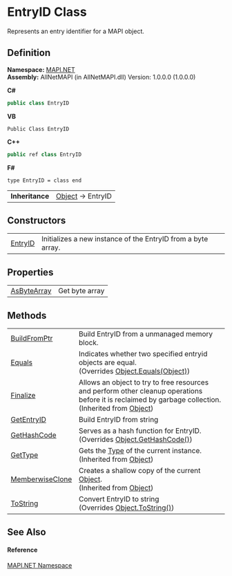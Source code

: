 # EntryID Class


Represents an entry identifier for a MAPI object.



## Definition
**Namespace:** <a href="5bef4637-66f8-16d4-e5f4-4d0da57a1538.md">MAPI.NET</a>  
**Assembly:** AllNetMAPI (in AllNetMAPI.dll) Version: 1.0.0.0 (1.0.0.0)

**C#**
``` C#
public class EntryID
```
**VB**
``` VB
Public Class EntryID
```
**C++**
``` C++
public ref class EntryID
```
**F#**
``` F#
type EntryID = class end
```

<table><tr><td><strong>Inheritance</strong></td><td><a href="https://learn.microsoft.com/dotnet/api/system.object" target="_blank" rel="noopener noreferrer">Object</a>  →  EntryID</td></tr>
</table>



## Constructors
<table>
<tr>
<td><a href="216ddd4b-11b2-2988-6f3b-bccab858e3d3.md">EntryID</a></td>
<td>Initializes a new instance of the EntryID from a byte array.</td></tr>
</table>

## Properties
<table>
<tr>
<td><a href="3651894e-716c-e57e-9f16-96b72ed62d32.md">AsByteArray</a></td>
<td>Get byte array</td></tr>
</table>

## Methods
<table>
<tr>
<td><a href="7cc04a03-c421-e1a5-6cb2-9f08f1331f49.md">BuildFromPtr</a></td>
<td>Build EntryID from a unmanaged memory block.</td></tr>
<tr>
<td><a href="e98da2df-c8d6-76d8-9ac8-e3c0e90c45b8.md">Equals</a></td>
<td>Indicates whether two specified entryid objects are equal.<br />(Overrides <a href="https://learn.microsoft.com/dotnet/api/system.object.equals#system-object-equals(system-object)" target="_blank" rel="noopener noreferrer">Object.Equals(Object)</a>)</td></tr>
<tr>
<td><a href="https://learn.microsoft.com/dotnet/api/system.object.finalize#system-object-finalize" target="_blank" rel="noopener noreferrer">Finalize</a></td>
<td>Allows an object to try to free resources and perform other cleanup operations before it is reclaimed by garbage collection.<br />(Inherited from <a href="https://learn.microsoft.com/dotnet/api/system.object" target="_blank" rel="noopener noreferrer">Object</a>)</td></tr>
<tr>
<td><a href="215d5111-00ed-2244-a854-d5a8f1fc4451.md">GetEntryID</a></td>
<td>Build EntryID from string</td></tr>
<tr>
<td><a href="6b425ae1-2739-abfb-0912-94e9843d70a9.md">GetHashCode</a></td>
<td>Serves as a hash function for EntryID.<br />(Overrides <a href="https://learn.microsoft.com/dotnet/api/system.object.gethashcode#system-object-gethashcode" target="_blank" rel="noopener noreferrer">Object.GetHashCode()</a>)</td></tr>
<tr>
<td><a href="https://learn.microsoft.com/dotnet/api/system.object.gettype#system-object-gettype" target="_blank" rel="noopener noreferrer">GetType</a></td>
<td>Gets the <a href="https://learn.microsoft.com/dotnet/api/system.type" target="_blank" rel="noopener noreferrer">Type</a> of the current instance.<br />(Inherited from <a href="https://learn.microsoft.com/dotnet/api/system.object" target="_blank" rel="noopener noreferrer">Object</a>)</td></tr>
<tr>
<td><a href="https://learn.microsoft.com/dotnet/api/system.object.memberwiseclone#system-object-memberwiseclone" target="_blank" rel="noopener noreferrer">MemberwiseClone</a></td>
<td>Creates a shallow copy of the current <a href="https://learn.microsoft.com/dotnet/api/system.object" target="_blank" rel="noopener noreferrer">Object</a>.<br />(Inherited from <a href="https://learn.microsoft.com/dotnet/api/system.object" target="_blank" rel="noopener noreferrer">Object</a>)</td></tr>
<tr>
<td><a href="525cc27b-fbac-25db-a973-5951d1863e87.md">ToString</a></td>
<td>Convert EntryID to string<br />(Overrides <a href="https://learn.microsoft.com/dotnet/api/system.object.tostring#system-object-tostring" target="_blank" rel="noopener noreferrer">Object.ToString()</a>)</td></tr>
</table>

## See Also


#### Reference
<a href="5bef4637-66f8-16d4-e5f4-4d0da57a1538.md">MAPI.NET Namespace</a>  

